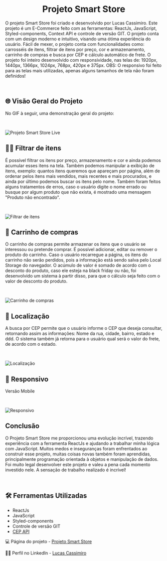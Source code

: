<h1 align="center"><strong>Projeto Smart Store</strong></h1>
<p>O projeto Smart Store foi criado e desenvolvido por Lucas Cassimiro. Este projeto é um E-Commerce feito com as ferramentas: ReactJs, JavaScript, Styled-components, Context API e controle de versão GIT. O projeto conta com um design moderno e intuitivo, visando uma ótima experiência do usuário. Fácil de mexer, o projeto conta com funcionalidades como: carrosséis de itens, filtrar de itens por preço, cor e armazenamento, carrinho de compras e busca por CEP e cálculo automático de frete.
O projeto foi inteiro desenvolvido com responsividade, nas telas de: 1920px, 1440px, 1366px, 1024px, 768px, 420px e 375px.
OBS: O responsivo foi feito para as telas mais utilizadas, apenas alguns tamanhos de tela não foram definidos!</p>
<br>

<h2>🌐 Visão Geral do Projeto</h2>
<p>No GIF à seguir, uma demonstração geral do projeto: </p>
<br>

![Projeto Smart Store Live](./src/assets/img/overview.gif)

<h2>🧑‍💻 Filtrar de itens</h2>
<p>É possível filtrar os itens por preço, armazenamento e cor e ainda podemos acumular esses itens na tela. Também podemos manipular a exibição de itens, exemplo: quantos itens queremos que apareçam por página, além de ordenar pelos itens mais vendidos, mais recentes e mais procurados, e ainda por último podemos buscar os itens pelo nome. Também foram feitos alguns tratamentos de erros, caso o usuário digite o nome errado ou busque por algum produto que não exista, é mostrado uma mensagem "Produto não encontrado".
</p>
<br>

![Filtrar de itens](./src/assets/img/filtrar.gif)

<h2>🛒 Carrinho de compras</h2>
<p>O carrinho de compras permite armazenar os itens que o usuário se interessou ou pretende comprar. É possível adicionar, editar ou remover o produto do carrinho. Caso o usuário recarregue a página, os itens do carrinho não serão perdidos, pois a informação está sendo salva pelo Local Storage do navegador. O acúmulo de valor é somado de acordo com o desconto do produto, caso ele esteja na black friday ou não, foi desenvolvido um sistema à partir disso, para que o cálculo seja feito com o valor de desconto do produto.</p>
<br>

![Carrinho de compras](./src/assets/img/carrinho.gif)

<h2>🚩 Localização</h2>
<p>A busca por CEP permite que o usuário informe o CEP que deseja consultar, retornando assim as informações: Nome da rua, cidade, bairro, estado e ddd. O sistema também já retorna para o usuário qual será o valor do frete, de acordo com o estado.</p>
<br>

![Localização](./src/assets/img/localizacao.gif)

<h2>📱 Responsivo</h2>
<p>Versão Mobile</p>
<br>

![Responsivo](./src/assets/img/responsivo.gif)

<h2>Conclusão</h2>
<p>O Projeto Smart Store me proporcionou uma evolução incrível, trazendo experiência com a ferramenta ReactJs e ajudando a trabalhar minha lógica com JavaScript. Muitos medos e inseguranças foram enfrentados ao construir esse projeto, muitas coisas novas também foram aprendidas, principalmente programação orientada à objetos e manipulação de dados. Foi muito legal desenvolver este projeto e valeu a pena cada momento investido nele. A sensação de trabalho realizado é incrível!</p>
<br>

<h2>🛠️ Ferramentas Utilizadas</h2>

- ReactJs
- JavaScript
- Styled-components
- Controle de versão GIT
- [CEP API](https://viacep.com.br/)

💻 Página do projeto -  [Projeto Smart Store](https://smart-store-react-hufqu7ddc-lucas-cassimiro.vercel.app/)

🙋‍♂️ Perfil no LinkedIn - [Lucas Cassimiro](https://www.linkedin.com/in/lucasocassimiro/)
